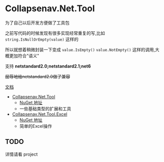# Collapsenav.Net.Tool

为了自己以后开发方便做了工具包

之前写代码的时候发现有很多实现经常重复的写,比如 `string.IsNullOrEmpty(value)` 这样的

所以就想着稍微封装一下变成 `value.IsEmpty()` `value.NotEmpty()` 这样的调用,大概更加符合"语义"

支持 **netstandard2.0;netstandard2.1;net6**

~~屈辱地给netstandard2.0做了兼容~~

[文档](http://doc.collapsenav.cn/)

* [Collapsenav.Net.Tool](./Tool/README.mdx)
  * [NuGet 地址](https://www.nuget.org/packages/Collapsenav.Net.Tool/)
  * 一些基础类型的扩展和工具
* [Collapsenav.Net.Tool.Excel](./Excel/Readme.mdx)
  * [NuGet 地址](https://www.nuget.org/packages/Collapsenav.Net.Tool.Excel/)
  * 简单的Excel操作



## TODO

详情请看 project


